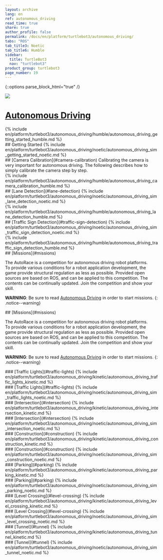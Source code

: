 ```yaml
---
layout: archive
lang: en
ref: autonomous_driving
read_time: true
share: true
author_profile: false
permalink: /docs/en/platform/turtlebot3/autonomous_driving/
tabs: "ROS"
tab_title3: Noetic
tab_title6: Humble
sidebar:
  title: TurtleBot3
  nav: "turtlebot3"
product_group: turtlebot3
page_number: 19
---
```


<style>body {counter-reset: h1 7 !important;}</style>

{::options parse_block_html="true" /}

![](/assets/images/platform/turtlebot3/autonomous_driving/autorace_rbiz_challenge_2017_robots_1.png)

# [Autonomous Driving](#autonomous-driving)

<section data-id="{{ page.tab_title6 }}" class="tab_contents">
{% include en/platform/turtlebot3/autonomous_driving/humble/autonomous_driving_getting_started_humble.md %}
</section>

<section data-id="{{ page.tab_title3 }}" class="tab_contents">
## Getting Started
{% include en/platform/turtlebot3/autonomous_driving/noetic/autonomous_driving_sim_getting_started_noetic.md %}
</section>


<!-- Camera Calli -->

<section data-id="{{ page.tab_title3 }}" class="tab_contents">
## [Camera Calibration](#camera-calibration)
Calibrating the camera is very important for autonomous driving. The following describes how to simply calibrate the camera step by step.
</section>


<section data-id="{{ page.tab_title6 }}" class="tab_contents">
{% include en/platform/turtlebot3/autonomous_driving/humble/autonomous_driving_camera_calibration_humble.md %}
</section>


<section data-id="{{ page.tab_title3 }}" class="tab_contents">
## [Lane Detection](#lane-detection)
{% include en/platform/turtlebot3/autonomous_driving/noetic/autonomous_driving_sim_lane_detection_noetic.md %}
</section>

<section data-id="{{ page.tab_title6 }}" class="tab_contents">
{% include en/platform/turtlebot3/autonomous_driving/humble/autonomous_driving_lane_detection_humble.md %}
</section>


<section data-id="{{ page.tab_title3 }}" class="tab_contents">
## [Traffic Sign Detection](#traffic-sign-detection)
{% include en/platform/turtlebot3/autonomous_driving/noetic/autonomous_driving_sim_traffic_sign_detection_noetic.md %}
</section> 

<section data-id="{{ page.tab_title6 }}" class="tab_contents">
{% include en/platform/turtlebot3/autonomous_driving/humble/autonomous_driving_traffic_sign_detection_humble.md %}
</section> 


<section data-id="{{ page.tab_title1 }}" class="tab_contents">
## [Missions](#missions)

The AutoRace is a competition for autonomous driving robot platforms.  
To provide various conditions for a robot application development, the game provide structural regulation as less as possible. Provided open sources are based on ROS, and can be applied to this competition. The contents can be continually updated. Join the competition and show your skill.

**WARNING**: Be sure to read [Autonomous Driving](#autonomous-driving) in order to start missions.
{: .notice--warning}

</section>

<section data-id="{{ page.tab_title3 }}" class="tab_contents">
## [Missions](#missions)

The AutoRace is a competition for autonomous driving robot platforms.  
To provide various conditions for a robot application development, the game provide structural regulation as less as possible. Provided open sources are based on ROS, and can be applied to this competition. The contents can be continually updated. Join the competition and show your skill.

**WARNING**: Be sure to read [Autonomous Driving](#autonomous-driving) in order to start missions.
{: .notice--warning}
</section>

<section data-id="{{ page.tab_title1 }}" class="tab_contents">
### [Traffic Lights](#traffic-lights)
{% include en/platform/turtlebot3/autonomous_driving/kinetic/autonomous_driving_traffic_lights_kinetic.md  %} 
</section>

<section data-id="{{ page.tab_title3 }}" class="tab_contents">
### [Traffic Lights](#traffic-lights)
{% include en/platform/turtlebot3/autonomous_driving/noetic/autonomous_driving_sim_traffic_lights_noetic.md %}
</section>

<section data-id="{{ page.tab_title1 }}" class="tab_contents">
### [Intersection](#intersection)
{% include en/platform/turtlebot3/autonomous_driving/kinetic/autonomous_driving_intersection_kinetic.md  %}
</section> 

<section data-id="{{ page.tab_title3 }}" class="tab_contents">
### [Intersection](#intersection)
{% include en/platform/turtlebot3/autonomous_driving/noetic/autonomous_driving_sim_intersection_noetic.md %}
</section>

<section data-id="{{ page.tab_title1 }}" class="tab_contents">
### [Construction](#construction)
{% include en/platform/turtlebot3/autonomous_driving/kinetic/autonomous_driving_construction_kinetic.md  %}
</section> 

<section data-id="{{ page.tab_title3 }}" class="tab_contents">
### [Construction](#construction)
{% include en/platform/turtlebot3/autonomous_driving/noetic/autonomous_driving_sim_construction_noetic.md %}
</section>

<section data-id="{{ page.tab_title1 }}" class="tab_contents">
### [Parking](#parking)
{% include en/platform/turtlebot3/autonomous_driving/kinetic/autonomous_driving_parking_kinetic.md  %}
</section> 

<section data-id="{{ page.tab_title3 }}" class="tab_contents">
### [Parking](#parking)
{% include en/platform/turtlebot3/autonomous_driving/noetic/autonomous_driving_sim_parking_noetic.md %}
</section>

<section data-id="{{ page.tab_title1 }}" class="tab_contents">
### [Level Crossing](#level-crossing)
{% include en/platform/turtlebot3/autonomous_driving/kinetic/autonomous_driving_level_crossing_kinetic.md  %}
</section> 

<section data-id="{{ page.tab_title3 }}" class="tab_contents">
### [Level Crossing](#level-crossing)
{% include en/platform/turtlebot3/autonomous_driving/noetic/autonomous_driving_sim_level_crossing_noetic.md %}
</section>

<section data-id="{{ page.tab_title1 }}" class="tab_contents">
### [Tunnel](#tunnel)
{% include en/platform/turtlebot3/autonomous_driving/kinetic/autonomous_driving_tunnel_kinetic.md  %}
</section> 

<section data-id="{{ page.tab_title3 }}" class="tab_contents">
### [Tunnel](#tunnel)
{% include en/platform/turtlebot3/autonomous_driving/noetic/autonomous_driving_sim_tunnel_noetic.md %}
</section>
